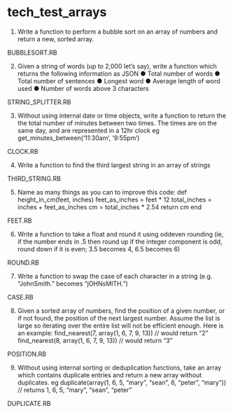 # tech_test_arrays

1. Write a function to perform a bubble sort on an array of numbers and return a new, sorted
array. 

BUBBLESORT.RB

2. Given a string of words (up to 2,000 let’s say), write a function which returns the following
information as JSON
● Total number of words
● Total number of sentences
● Longest word
● Average length of word used
● Number of words above 3 characters

STRING_SPLITTER.RB

3. Without using internal date or time objects, write a function to return the the total number
of minutes between two times. The times are on the same day, and are represented in a
12hr clock eg
get_minutes_between(‘11:30am’, ‘9:55pm’)

CLOCK.RB

4. Write a function to find the third largest string in an array of strings

THIRD_STRING.RB

5. Name as many things as you can to improve this code:
def height_in_cm(feet, inches)
feet_as_inches = feet * 12
total_inches = inches + feet_as_inches
cm = total_inches * 2.54
return cm
end

FEET.RB

6. Write a function to take a float and round it using odd­even rounding (ie, if the number
ends in .5 then round up if the integer component is odd, round down if it is even; 3.5
becomes 4, 6.5 becomes 6)

ROUND.RB

7. Write a function to swap the case of each character in a string (e.g. “JohnSmith.” becomes
“jOHNsMITH.”)

CASE.RB

8. Given a sorted array of numbers, find the position of a given number, or if not found, the
position of the next largest number. Assume the list is large so iterating over the entire list
will not be efficient enough. Here is an example:
find_nearest(7, array(1, 6, 7, 9, 13)) // would return “2”
find_nearest(8, array(1, 6, 7, 9, 13)) // would return “3”

POSITION.RB

9. Without using internal sorting or deduplication functions, take an array which contains
duplicate entries and return a new array without duplicates. eg
duplicate(array(1, 6, 5, “mary”, “sean”, 6, “peter”, “mary”)) // returns 1, 6, 5,
“mary”, “sean”, “peter”

DUPLICATE.RB

